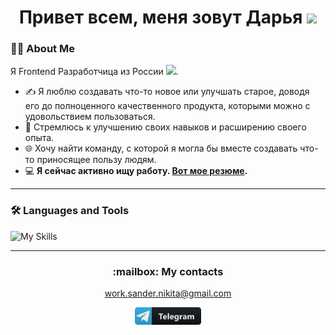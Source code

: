 <div id="header" align="center"> 
  <h1>
    Привет всем, меня зовут Дарья
    <img src="https://media.giphy.com/media/hvRJCLFzcasrR4ia7z/giphy.gif" width="30px"/>
  </h1>
</div>

### 👩‍💻 About Me 

Я Frontend Разработчица из России <img src="https://media.giphy.com/media/WUlplcMpOCEmTGBtBW/giphy.gif" width="30">.

- ✍ Я люблю создавать что-то новое или улучшать старое, доводя его до полноценного качественного продукта, которыми можно с удовольствием пользоваться.
- :runner: Стремлюсь к улучшению своих навыков и расширению своего опыта.
- :globe_with_meridians: Хочу найти команду, с которой я могла бы вместе создавать что-то приносящее пользу людям.
- 💻 **Я сейчас активно ищу работу. [Вот мое резюме](https://spb.hh.ru/resume/7d02046aff0c9304f00039ed1f5a7a6b6e7469.*).** 

---

### :hammer_and_wrench: Languages and Tools


![My Skills](https://skillicons.dev/icons?i=react,js,html,css,webpack,figma,nodejs,mongodb,ts,redux,next,git&theme=dark)

---

<div id="link" align="center">
  <h3> :mailbox: My contacts</h3>
  <div id="badges">
     <a href="work.sander.nikita@gmail.com">
        <p color="white">work.sander.nikita@gmail.com</p>
     </a>
     <a href="https://t.me/s6nder">
       <img src="https://raw.githubusercontent.com/endjoyer/endjoyer/15ab9c4714e3c208fa7e3a9865b58731a53c6c74/icon/telegram_button_icon_151837.svg" title="Telegram" alt="Telegram" height="28"/>
     </a>
  </div>
</div>
